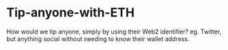 # Tip-anyone-with-ETH
How would we tip anyone, simply by using their Web2 identifier? eg. Twitter, but anything social without needing to know their wallet address.
